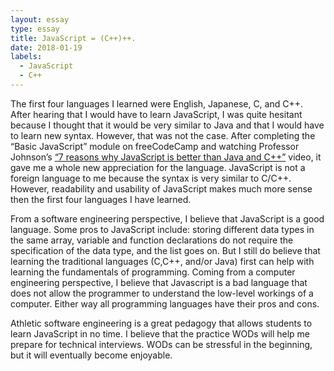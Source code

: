 ```yaml
---
layout: essay
type: essay
title: JavaScript = (C++)++.
date: 2018-01-19
labels:
  - JavaScript
  - C++
---
```

The first four languages I learned were English, Japanese, C, and C++. After hearing that I would have to learn JavaScript, I was quite hesitant because I thought that it would be very similar to Java and that I would have to learn new syntax. However, that was not the case. After completing the “Basic JavaScript” module on freeCodeCamp and watching Professor Johnson’s <a href="http://courses.ics.hawaii.edu/ics314s18/morea/javascript-1/reading-screencast-7-reasons-why-javascript-is-better.html">“7 reasons why JavaScript is better than Java and C++”</a> video, it gave me a whole new appreciation for the language. JavaScript is not a foreign language to me because the syntax is very similar to C/C++. However, readability and usability of JavaScript makes much more sense then the first four languages I have learned.

From a software engineering perspective, I believe that JavaScript is a good language. Some pros to JavaScript include: storing different data types in the same array, variable and function declarations do not require the specification of the data type, and the list goes on. But I still do believe that learning the traditional languages (C,C++, and/or Java) first can help with learning the fundamentals of programming. Coming from a computer engineering perspective, I believe that Javascript is a bad language that does not allow the programmer to understand the low-level workings of a computer. Either way all programming languages have their pros and cons.

Athletic software engineering is a great pedagogy that allows students to learn JavaScript in no time. I believe that the practice WODs will help me prepare for technical interviews. WODs can be stressful in the beginning, but it will eventually become enjoyable. 


